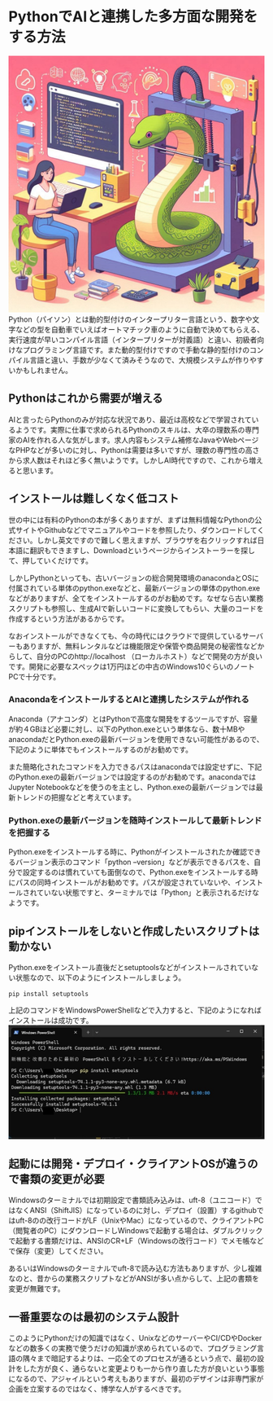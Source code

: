 # PythonでAIと連携した多方面な開発をする方法
![Pythonで多方面な開発をする方法](./image/python_1.jpg)  
Python（パイソン）とは動的型付けのインタープリター言語という、数字や文字などの型を自動車でいえばオートマチック車のように自動で決めてもらえる、実行速度が早いコンパイル言語（インタープリターが対義語）と違い、初級者向けなプログラミング言語です。また動的型付けですので手動な静的型付けのコンパイル言語と違い、手数が少なくて済みそうなので、大規模システムが作りやすいかもしれません。  

## Pythonはこれから需要が増える
AIと言ったらPythonのみが対応な状況であり、最近は高校などで学習されているようです。実際に仕事で求められるPythonのスキルは、大卒の理数系の専門家のAIを作れる人な気がします。求人内容もシステム補修なJavaやWebページなPHPなどが多いのに対し、Pythonは需要は多いですが、理数の専門性の高さから求人数はそれほど多く無いようです。しかしAI時代ですので、これから増えると思います。

## インストールは難しくなく低コスト
世の中には有料のPythonの本が多くありますが、まずは無料情報なPythonの公式サイトやGithubなどでマニュアルやコードを参照したり、ダウンロードしてください。しかし英文ですので難しく思えますが、ブラウザを右クリックすれば日本語に翻訳もできますし、Downloadというページからインストーラーを探して、押していくだけです。

しかしPythonといっても、古いバージョンの総合開発環境のanacondaとOSに付属されている単体のpython.exeなどと、最新バージョンの単体のpython.exeなどがありますが、全てをインストールするのがお勧めです。なぜなら古い業務スクリプトも参照し、生成AIで新しいコードに変換してもらい、大量のコードを作成するという方法があるからです。  

なおインストールができなくても、今の時代にはクラウドで提供しているサーバーもありますが、無料レンタルなどは機能限定や保管や商品開発の秘密性などからして、自分のPCのhttp://localhost （ローカルホスト）などで開発の方が良いです。開発に必要なスペックは1万円ほどの中古のWindows10ぐらいのノートPCで十分です。

### AnacondaをインストールするとAIと連携したシステムが作れる
Anaconda（アナコンダ）とはPythonで高度な開発をするツールですが、容量が約４GBほど必要に対し、以下のPython.exeという単体なら、数十MBやanacondaだとPython.exeの最新バージョンを使用できない可能性があるので、下記のように単体でもインストールするのがお勧めです。  

また簡略化されたコマンドを入力できるパスはanacondaでは設定せずに、下記のPython.exeの最新バージョンでは設定するのがお勧めです。anacondaではJupyter Notebookなどを使うのを主とし、Python.exeの最新バージョンでは最新トレンドの把握などと考えています。

### Python.exeの最新バージョンを随時インストールして最新トレンドを把握する
Python.exeをインストールする時に、Pythonがインストールされたか確認できるバージョン表示のコマンド「python –version」などが表示できるパスを、自分で設定するのは慣れていても面倒なので、Python.exeをインストールする時にパスの同時インストールがお勧めです。パスが設定されていないや、インストールされていない状態ですと、ターミナルでは「Python」と表示されるだけなようです。

## pipインストールをしないと作成したいスクリプトは動かない
Python.exeをインストール直後だとsetuptoolsなどがインストールされていない状態なので、以下のようにインストールしましょう。
```
pip install setuptools
```
上記のコマンドをWindowsPowerShellなどで入力すると、下記のようになればインストールは成功です。  
![PowerShallで実行する](./image/cmd_pip-install-setuptools.jpg)  

## 起動には開発・デプロイ・クライアントOSが違うので書類の変更が必要
Windowsのターミナルでは初期設定で書類読み込みは、uft-8（ユニコード）ではなくANSI（ShiftJIS）になっているのに対し、デプロイ（設置）するgithubではuft-8のの改行コードがLF（UnixやMac）になっているので、クライアントPC（閲覧者のPC）にダウンロードしWindowsで起動する場合は、ダブルクリックで起動する書類だけは、ANSIのCR+LF（Windowsの改行コード）でメモ帳などで保存（変更）してください。  

あるいはWindowsのターミナルでuft-8で読み込む方法もありますが、少し複雑なのと、昔からの業務スクリプトなどがANSIが多い点からして、上記の書類を変更が無難です。

## 一番重要なのは最初のシステム設計
このようにPythonだけの知識ではなく、UnixなどのサーバーやCI/CDやDockerなどの数多くの実務で使うだけの知識が求められているので、プログラミング言語の隅々まで暗記するよりは、一応全てのプロセスが通るという点で、最初の設計をした方が良く、通らないと変更よりも一から作り直した方が良いという事態になるので、アジャイルという考えもありますが、最初のデザインは非専門家が企画を立案するのではなく、博学な人がするべきです。
